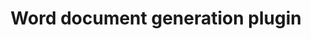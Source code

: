 ---
title: Word document generation plugin
Order: 4
Theme: dev
Icon: fa fa-cogs
Description : Configure the plugin and generate an attachment in Word format
StartPage : getting-started
Duration : 20m
visible : true
---